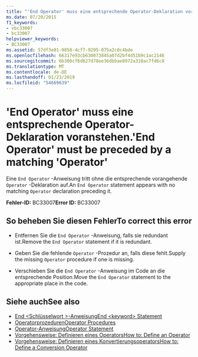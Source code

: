 ```yaml
---
title: "'End Operator' muss eine entsprechende Operator-Deklaration voranstehen."
ms.date: 07/20/2015
f1_keywords:
- vbc33007
- bc33007
helpviewer_keywords:
- BC33007
ms.assetid: 57df3e01-0858-4cf7-9295-075a2c0c4bde
ms.openlocfilehash: 66317e93cb630073845a07d2bf4d51b9c1ac2146
ms.sourcegitcommit: 6b308cf6d627d78ee36dbbae8972a310ac7fd6c8
ms.translationtype: MT
ms.contentlocale: de-DE
ms.lasthandoff: 01/23/2019
ms.locfileid: "54669639"
---
```

# <a name="end-operator-must-be-preceded-by-a-matching-operator"></a><span data-ttu-id="8df9f-102">'End Operator' muss eine entsprechende Operator-Deklaration voranstehen.</span><span class="sxs-lookup"><span data-stu-id="8df9f-102">'End Operator' must be preceded by a matching 'Operator'</span></span>
<span data-ttu-id="8df9f-103">Eine `End Operator` -Anweisung tritt ohne die entsprechende vorangehende `Operator` -Deklaration auf.</span><span class="sxs-lookup"><span data-stu-id="8df9f-103">An `End Operator` statement appears with no matching `Operator` declaration preceding it.</span></span>  
  
 <span data-ttu-id="8df9f-104">**Fehler-ID:** BC33007</span><span class="sxs-lookup"><span data-stu-id="8df9f-104">**Error ID:** BC33007</span></span>  
  
## <a name="to-correct-this-error"></a><span data-ttu-id="8df9f-105">So beheben Sie diesen Fehler</span><span class="sxs-lookup"><span data-stu-id="8df9f-105">To correct this error</span></span>  
  
-   <span data-ttu-id="8df9f-106">Entfernen Sie die `End Operator` -Anweisung, falls sie redundant ist.</span><span class="sxs-lookup"><span data-stu-id="8df9f-106">Remove the `End Operator` statement if it is redundant.</span></span>  
  
-   <span data-ttu-id="8df9f-107">Geben Sie die fehlende `Operator` -Prozedur an, falls diese fehlt.</span><span class="sxs-lookup"><span data-stu-id="8df9f-107">Supply the missing `Operator` procedure if one is missing.</span></span>  
  
-   <span data-ttu-id="8df9f-108">Verschieben Sie die `End Operator` -Anweisung im Code an die entsprechende Position.</span><span class="sxs-lookup"><span data-stu-id="8df9f-108">Move the `End Operator` statement to the appropriate place in the code.</span></span>  
  
## <a name="see-also"></a><span data-ttu-id="8df9f-109">Siehe auch</span><span class="sxs-lookup"><span data-stu-id="8df9f-109">See also</span></span>
- [<span data-ttu-id="8df9f-110">End \<Schlüsselwort >-Anweisung</span><span class="sxs-lookup"><span data-stu-id="8df9f-110">End \<keyword> Statement</span></span>](../../visual-basic/language-reference/statements/end-keyword-statement.md)
- [<span data-ttu-id="8df9f-111">Operatorprozeduren</span><span class="sxs-lookup"><span data-stu-id="8df9f-111">Operator Procedures</span></span>](../../visual-basic/programming-guide/language-features/procedures/operator-procedures.md)
- [<span data-ttu-id="8df9f-112">Operator-Anweisung</span><span class="sxs-lookup"><span data-stu-id="8df9f-112">Operator Statement</span></span>](../../visual-basic/language-reference/statements/operator-statement.md)
- [<span data-ttu-id="8df9f-113">Vorgehensweise: Definieren eines Operators</span><span class="sxs-lookup"><span data-stu-id="8df9f-113">How to: Define an Operator</span></span>](../../visual-basic/programming-guide/language-features/procedures/how-to-define-an-operator.md)
- [<span data-ttu-id="8df9f-114">Vorgehensweise: Definieren eines Konvertierungsoperators</span><span class="sxs-lookup"><span data-stu-id="8df9f-114">How to: Define a Conversion Operator</span></span>](../../visual-basic/programming-guide/language-features/procedures/how-to-define-a-conversion-operator.md)
